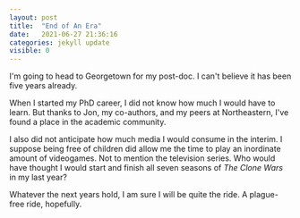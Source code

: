 ```yaml
---
layout: post
title:  "End of An Era"
date:   2021-06-27 21:36:16
categories: jekyll update
visible: 0
---
```


I'm going to head to Georgetown for my post-doc. I can't believe it has been five years already.

When I started my PhD career, I did not know how much I would have to learn. But thanks to Jon, my co-authors, and my peers at Northeastern, I've found a place in the academic community.

I also did not anticipate how much media I would consume in the interim. I suppose being free of children did allow me the time to play an inordinate amount of videogames. Not to mention the television series. Who would have thought I would start and finish all seven seasons of *The Clone Wars* in my last year?

Whatever the next years hold, I am sure I will be quite the ride. A plague-free ride, hopefully.